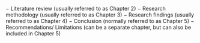 − Literature review (usually referred to as Chapter 2)
− Research methodology (usually referred to as Chapter 3)
− Research findings (usually referred to as Chapter 4)
− Conclusion (normally referred to as Chapter 5)
− Recommendations/ Limitations (can be a separate chapter, but can also be included in Chapter 5)